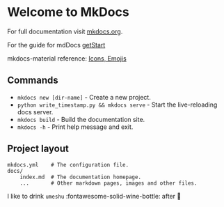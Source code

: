 # Welcome to MkDocs

For full documentation visit [mkdocs.org](https://www.mkdocs.org).

For the guide for mdDocs [getStart](https://jameswillett.dev/getting-started-with-material-for-mkdocs/)

mkdocs-material reference: [Icons, Emojis](https://squidfunk.github.io/mkdocs-material/reference/icons-emojis/)


## Commands

* `mkdocs new [dir-name]` - Create a new project.
* `python write_timestamp.py && mkdocs serve` - Start the live-reloading docs server.
* `mkdocs build` - Build the documentation site.
* `mkdocs -h` - Print help message and exit.

## Project layout

    mkdocs.yml    # The configuration file.
    docs/
        index.md  # The documentation homepage.
        ...       # Other markdown pages, images and other files.

I like to drink `umeshu` :fontawesome-solid-wine-bottle: after :construction_worker: 